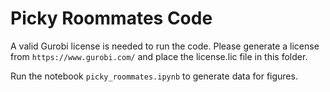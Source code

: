 # Picky Roommates Code

A valid Gurobi license is needed to run the code. Please generate a license from `https://www.gurobi.com/` and place the license.lic file in this folder.

Run the notebook `picky_roommates.ipynb` to generate data for figures.